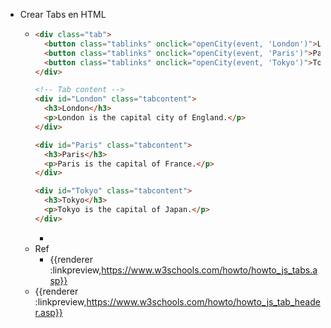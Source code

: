 - Crear Tabs en HTML
	- ```Html
	  <div class="tab">
	    <button class="tablinks" onclick="openCity(event, 'London')">London</button>
	    <button class="tablinks" onclick="openCity(event, 'Paris')">Paris</button>
	    <button class="tablinks" onclick="openCity(event, 'Tokyo')">Tokyo</button>
	  </div>
	  
	  <!-- Tab content -->
	  <div id="London" class="tabcontent">
	    <h3>London</h3>
	    <p>London is the capital city of England.</p>
	  </div>
	  
	  <div id="Paris" class="tabcontent">
	    <h3>Paris</h3>
	    <p>Paris is the capital of France.</p>
	  </div>
	  
	  <div id="Tokyo" class="tabcontent">
	    <h3>Tokyo</h3>
	    <p>Tokyo is the capital of Japan.</p>
	  </div>
	  ```
		-
	- Ref
		- {{renderer :linkpreview,https://www.w3schools.com/howto/howto_js_tabs.asp}}
	- {{renderer :linkpreview,https://www.w3schools.com/howto/howto_js_tab_header.asp}}